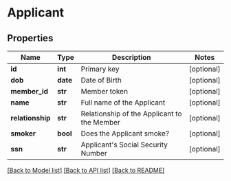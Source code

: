# Applicant

## Properties
Name | Type | Description | Notes
------------ | ------------- | ------------- | -------------
**id** | **int** | Primary key | [optional] 
**dob** | **date** | Date of Birth | [optional] 
**member_id** | **str** | Member token | [optional] 
**name** | **str** | Full name of the Applicant | [optional] 
**relationship** | **str** | Relationship of the Applicant to the Member | [optional] 
**smoker** | **bool** | Does the Applicant smoke? | [optional] 
**ssn** | **str** | Applicant&#39;s Social Security Number | [optional] 

[[Back to Model list]](../README.md#documentation-for-models) [[Back to API list]](../README.md#documentation-for-api-endpoints) [[Back to README]](../README.md)



